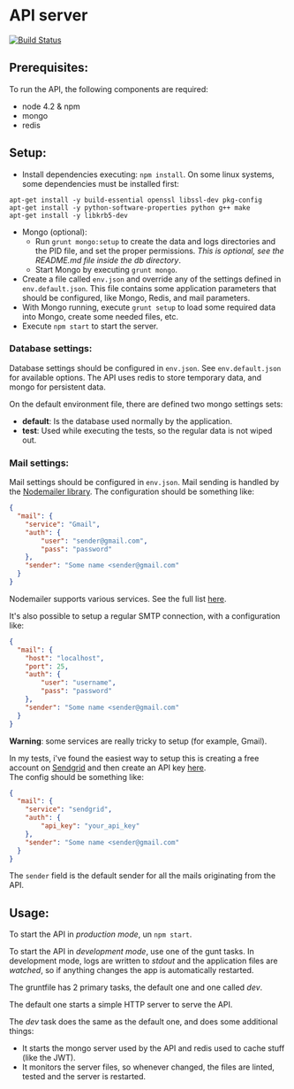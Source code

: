 # API server

[![Build Status](https://magnum.travis-ci.com/josepramon/tfm-api.svg?token=GtvmH1UiAg21rsbqB2WR)](https://magnum.travis-ci.com/josepramon/tfm-api)


## Prerequisites:

To run the API, the following components are required:

- node 4.2 & npm
- mongo
- redis


## Setup:

- Install dependencies executing: `npm install`. On some linux systems, some dependencies must be installed first:

```
apt-get install -y build-essential openssl libssl-dev pkg-config
apt-get install -y python-software-properties python g++ make
apt-get install -y libkrb5-dev
```

- Mongo (optional):
    - Run `grunt mongo:setup` to create the data and logs directories and the PID file, and set the proper permissions. *This is optional, see the README.md file inside the db directory*.
    - Start Mongo by executing `grunt mongo`.
- Create a file called `env.json` and override any of the settings defined in `env.default.json`. This file contains some application parameters that should be configured, like Mongo, Redis, and mail parameters.
- With Mongo running, execute `grunt setup` to load some required data into Mongo, create some needed files, etc.
- Execute `npm start` to start the server.


### Database settings:

Database settings should be configured in `env.json`. See `env.default.json` for available options. The API uses redis to store temporary data, and mongo for persistent data.

On the default environment file, there are defined two mongo settings sets:

- **default**: Is the database used normally by the application.
- **test**: Used while executing the tests, so the regular data is not wiped out.

### Mail settings:

Mail settings should be configured in `env.json`. Mail sending is handled by the [Nodemailer library](http://nodemailer.com/). The configuration should be something like:

```json
{
  "mail": {
    "service": "Gmail",
    "auth": {
        "user": "sender@gmail.com",
        "pass": "password"
    },
    "sender": "Some name <sender@gmail.com"
  }
}
```

Nodemailer supports various services. See the full list [here](https://github.com/andris9/nodemailer-wellknown#supported-services).  

It's also possible to setup a regular SMTP connection, with a configuration like:

```json
{
  "mail": {
    "host": "localhost",
    "port": 25,
    "auth": {
        "user": "username",
        "pass": "password"
    },
    "sender": "Some name <sender@gmail.com"
  }
}
```

**Warning**: some services are really tricky to setup (for example, Gmail).

In my tests, i've found the easiest way to setup this is creating a free account on [Sendgrid](http://sendgrid.com) and then create an API key [here](https://sendgrid.com/docs/Classroom/Send/api_keys.html).  
The config should be something like:

```json
{
  "mail": {
    "service": "sendgrid",
    "auth": {
        "api_key": "your_api_key"
    },
    "sender": "Some name <sender@gmail.com"
  }
}
```


The `sender` field is the default sender for all the mails originating from the API.


## Usage:

To start the API in *production mode*, un `npm start`.

To start the API in *development mode*, use one of the gunt tasks. In development mode, logs are written to *stdout* and the application files are *watched*, so if anything changes the app is automatically restarted.

The gruntfile has 2 primary tasks, the default one and one called *dev*.

The default one starts a simple HTTP server to serve the API.

The *dev* task does the same as the default one, and does some additional things:

- It starts the mongo server used by the API and redis used to cache stuff (like the JWT).
- It monitors the server files, so whenever changed, the files are linted, tested and the server is restarted.
